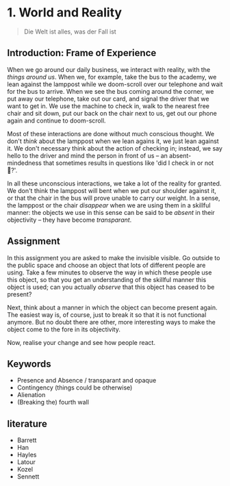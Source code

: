 # 1. World and Reality

> Die Welt ist alles, was der Fall ist


## Introduction: Frame of Experience

When we go around our daily business, we interact with reality, with the *things around us*. When we, for example, take the bus to the academy, we lean against the lamppost while we doom-scroll over our telephone and wait for the bus to arrive. When we see the bus coming around the corner, we put away our telephone, take out our card, and signal the driver that we want to get in. We use the machine to check in, walk to the nearest free chair and sit down, put our back on the chair next to us, get out our phone again and continue to doom-scroll.

Most of these interactions are done without much conscious thought. We don't *think* about the lamppost when we lean agains it, we just lean against it. We don't necessary think about the action of checking in; instead, we say hello to the driver and mind the person in front of us – an absent-mindedness that sometimes results in questions like 'did I check in or not 🤔?'.

In all these unconscious interactions, we take a lot of the reality for granted. We don't think the lamppost will bent when we put our shoulder against it, or that the chair in the bus will prove unable to carry our weight. In a sense, the lamppost or the chair *disappear* when we are using them in a skillful manner: the objects we use in this sense can be said to be *absent* in their objectivity – they have become *transparant*.



## Assignment

In this assignment you are asked to make the invisible visible. Go outside to the public space and choose an object that lots of different people are using. Take a few minutes to observe the way in which these people use this object, so that you get an understanding of the skillful manner this object is used; can you actually *observe* that this object has ceased to be present?

Next, think about a manner in which the object can become present again. The easiest way is, of course, just to break it so that it is not functional anymore. But no doubt there are other, more interesting ways to make the object come to the fore in its objectivity.

Now, realise your change and see how people react. 

## Keywords

- Presence and Absence / transparant and opaque
- Contingency (things could be otherwise)
- Alienation
- (Breaking the) fourth wall


## literature
- Barrett
- Han
- Hayles
- Latour
- Kozel
- Sennett
